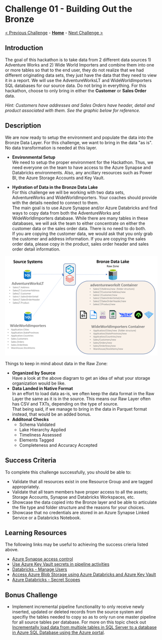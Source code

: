 # Challenge 01 - Building Out the Bronze

[< Previous Challenge](./Challenge-00.md) - **[Home](../README.md)** - [Next Challenge >](./Challenge-02.md)

## Introduction

The goal of this hackathon is to take data from 2 different data sources 1) Adventure Works and 2) Wide World Importers and combine them into one or more tables so that to the end user, they do not realize that we had different originating data sets, they just have the data that they need to view it in a report.  We will use the AdventureWorksLT and WideWorldImporters SQL databases for our source data.  Do not bring in everything.  For this hackathon, choose to only bring in either the __Customer__ or __Sales Order__ data.  

_Hint: Customers have addresses and Sales Orders have header, detail and product associated with them.  See the graphic below for reference._

## Description

We are now ready to setup the environment and populate the data into the Bronze Data Layer.  For this challenge, we want to bring in the data "as is".  No data transformation is needed at this layer.

- __Environmental Setup__  
  We need to setup the proper environment for the Hackathon. Thus, we need everyone on the team to have access to the Azure Synapse and Databricks environments. Also, any ancillary resources such as Power BI, the Azure Storage Accounts and Key Vault.

- __Hydration of Data in the Bronze Data Lake__  
  For this challenge we will be working with two data sets, AdventureWorks and WideWorldImporters. Your coaches should provide with the details needed to connect to them.  
  The main goal is to use Azure Synapse and/or Azure Databricks and find ways to copy data from both the AdventureWorks and WideWorldImporters database.  While there are many tables in these databases, we will ask the team to either concentrate on either the customer data or the sales order data.  There is no need to do both.  
  If you are copying the customer data, we would ask that you only grab the customer and address information. If you are copying the sales order data, please copy in the product, sales order header and sales order detail information.   
    
![picture alt](../img/Bronze.png)
  
Things to keep in mind about data in the Raw Zone:
- __Organized by Source__  
  Have a look at the above diagram to get an idea of what your storage organization would be like.
- __Data Landed in Native Format​__  
  In an effort to load data as-is, we often keep the data format in the Raw Layer the same as it is in the source. This means our Raw Layer often has CSV and TXTs, depending on the type of source.  
  That being said, if we manage to bring in the data in Parquet format instead, that would be an added bonus.
- __Additonal Checks__  
  - Schema Validated​  
  - Lake Hierarchy Applied​  
  - Timeliness Assessed​  
  - Elements Tagged​  
  - Completeness and Accuracy Accepted  
  


## Success Criteria
To complete this challenge successfully, you should be able to:

- Validate that all resources exist in one Resource Group and are tagged appropriately.
- Validate that all team members have proper access to all the assets; Storage Accounts, Synapse and Databricks Workspaces, etc.
- Showcase the data copied into the Bronze layer and be able to articulate the file type and folder structure and the reasons for your choices.
- Showcase that no credentials are stored in an Azure Synapse Linked Service or a Databricks Notebook.

## Learning Resources

The following links may be useful to achieving the success crieria listed above.

- [Azure Synapse access control](https://docs.microsoft.com/en-us/azure/synapse-analytics/security/synapse-workspace-access-control-overview) 
- [Use Azure Key Vault secrets in pipeline activities](https://docs.microsoft.com/en-us/azure/data-factory/how-to-use-azure-key-vault-secrets-pipeline-activities)
- [Databricks - Manage Users](https://learn.microsoft.com/en-us/azure/databricks/administration-guide/users-groups/users)
- [Access Azure Blob Storage using Azure Databricks and Azure Key Vault](https://learn.microsoft.com/en-us/azure/key-vault/general/integrate-databricks-blob-storage)
- [Azure Databricks - Secret Scopes](https://learn.microsoft.com/en-us/azure/databricks/security/secrets/secret-scopes)

## Bonus Challenge
- Implement incremental pipeline functionality to only receive newly inserted, updated or deleted records from the source system and specifiy the tables needed to copy so as to only run one master pipeline for all source tables per database.  For more on this topic check out [Incrementally load data from multiple tables in SQL Server to a database in Azure SQL Database using the Azure portal](https://learn.microsoft.com/en-us/azure/data-factory/tutorial-incremental-copy-multiple-tables-portal).

